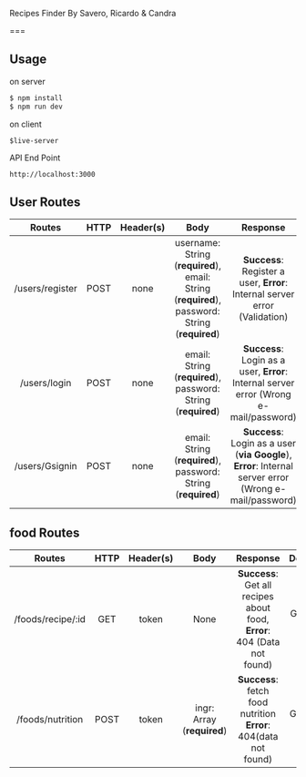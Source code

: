 Recipes Finder By Savero, Ricardo & Candra

===

## Usage
on server
```javascript
$ npm install
$ npm run dev
```
on client 
```
$live-server
```

API End Point
```
http://localhost:3000
```

## User Routes
|Routes|HTTP|Header(s)|Body|Response|Description| 
|:--:|:--:|:--:|:--:|:--:|:--:|
|/users/register  |POST  |none|username: String (**required**), email: String (**required**),  password: String (**required**)|**Success**: Register a user, **Error**: Internal server error (Validation)|Register a user|
|/users/login  |POST  |none|email: String (**required**),  password: String (**required**)|**Success**: Login as a user, **Error**: Internal server error (Wrong e-mail/password)|Login as a user|
|/users/Gsignin  |POST  |none|email: String (**required**),  password: String (**required**)|**Success**: Login as a user (**via Google**), **Error**: Internal server error (Wrong e-mail/password)|Login as a user (**via Google**)|



## food Routes

|Routes|HTTP|Header(s)|Body|Response|Description| 
|:--:|:--:|:--:|:--:|:--:|:--:|
|/foods/recipe/:id  |GET  |token|None|**Success**: Get all recipes about food, **Error**: 404 (Data not found)|Get all food recipes|
|/foods/nutrition  |POST  |token|ingr: Array (**required**)|**Success**: fetch food nutrition  **Error**: 404(data not found) |Get All food nutrition|


